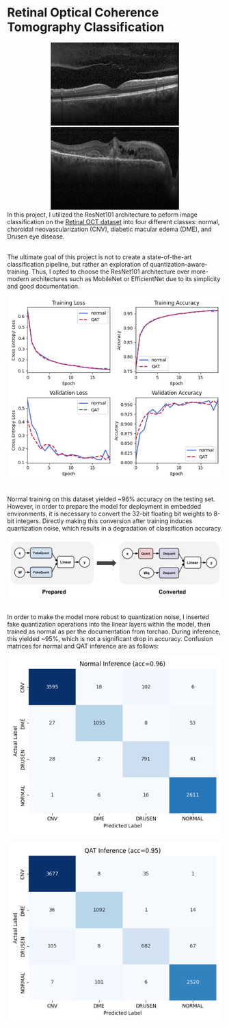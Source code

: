 <h1>Retinal Optical Coherence Tomography Classification</h1>
<div align='center'>
    <img src = "data_train/NORMAL/NORMAL-1384-1.jpeg" width=300px>
    <img src = "data_train/CNV/CNV-13823-1.jpeg" width=300px>
</div>

<div>
    In this project, I utilized the ResNet101 architecture to peform image classification on the <a href="https://www.kaggle.com/datasets/paultimothymooney/kermany2018">Retinal OCT dataset</a> into four different classes: normal, choroidal neovascularization (CNV), diabetic macular edema (DME), and Drusen eye disease.
</div></br>

<p>
    The ultimate goal of this project is not to create a state-of-the-art classification pipeline, but rather an exploration of quantization-aware-training. Thus, I opted to choose the ResNet101 architecture over more-modern architectures such as MobileNet or EfficientNet due to its simplicity and good documentation. 
</p>
<div align="center">
    <img src="figures/normal_metrics.png"></br></br>
</div>
<p>
    Normal training on this dataset yielded ~96% accuracy on the testing set. However, in order to prepare the model for deployment in embedded environments, it is necessary to convert the 32-bit floating bit weights to 8-bit integers. Directly making this conversion after training induces quantization noise, which results in a degradation of classification accuracy. 
</p>

<div align="center">
    <img src="figures/qat_diagram.png" ></br></br>
</div>

<p>
   In order to make the model more robust to quantization noise, I inserted fake quantization operations into the linear layers within the model, then trained as normal as per the documentation from torchao. During inference, this yielded ~95%, which is not a significant drop in accuracy. Confusion matrices for normal and QAT inference are as follows:
</p>


<div align="center">
    <img src="figures/normal_confusion_matrix.png" width=500px></br></br>
</div>

<div align="center">
    <img src="figures/qat_confusion_matrix.png" width=500px></br></br>
</div>
